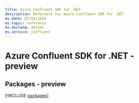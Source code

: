 ```yaml
---
title: Azure Confluent SDK for .NET
description: Reference for Azure Confluent SDK for .NET
ms.date: 07/26/2024
ms.topic: reference
ms.devlang: dotnet
ms.service: confluent
---
```

# Azure Confluent SDK for .NET - preview
## Packages - preview
[!INCLUDE [packages](confluent-index.md)]